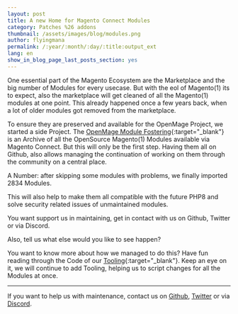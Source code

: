 ```yaml
---
layout: post
title: A new Home for Magento Connect Modules
category: Patches %26 addons
thumbnail: /assets/images/blog/modules.png
author: flyingmana
permalink: /:year/:month/:day/:title:output_ext
lang: en
show_in_blog_page_last_posts_section: yes
---
```


One essential part of the Magento Ecosystem are the Marketplace and the big number of Modules
for every usecase.
But with the eol of Magento(1) its to expect, also the marketplace will get cleaned of
all the Magento(1) modules at one point.
This already happened once a few years back, when a lot of older modules got removed from the marketplace.

<!--more-->

To ensure they are preserved and available for the OpenMage Project, we started a side Project.
The [OpenMage Module Fostering](https://github.com/OpenMageModuleFostering){:target="_blank"} is an Archive of
all the OpenSource Magento(1) Modules available via Magento Connect.
But this will only be the first step. Having them all on Github, also allows managing the continuation
of working on them through the community on a central place.

A Number: after skipping some modules with problems, we finally imported 2834 Modules.

This will also help to make them all compatible with the future PHP8
and solve security related issues of unmaintained modules.

You want support us in maintaining, get in contact with us on Github, Twitter or via Discord.

Also, tell us what else would you like to see happen?

You want to know more about how we managed to do this?
Have fun reading through the Code of our [Tooling](https://github.com/OpenMageModuleFostering/Tooling){:target="_blank"}.
Keep an eye on it, we will continue to add Tooling, helping us to script changes for all the Modules at once.

---

If you want to help us with maintenance, contact us on [Github](https://github.com/OpenMage/magento-lts), [Twitter](https://twitter.com/OpenMageProject) or via [Discord](https://discord.gg/EV8aNbU).
